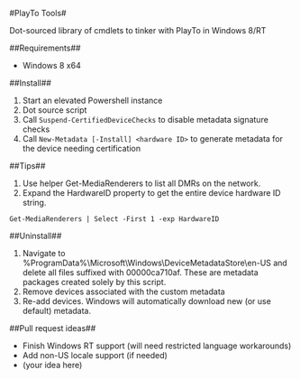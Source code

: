#PlayTo Tools#

Dot-sourced library of cmdlets to tinker with PlayTo in Windows 8/RT

##Requirements##
* Windows 8 x64

##Install##
1. Start an elevated Powershell instance
2. Dot source script
3. Call <code>Suspend-CertifiedDeviceChecks</code> to disable metadata signature checks
4. Call <code>New-Metadata [-Install] \<hardware ID\></code> to generate metadata for the device needing certification

##Tips##
1. Use helper Get-MediaRenderers to list all DMRs on the network.
2. Expand the HardwareID property to get the entire device hardware ID string.

<code>Get-MediaRenderers | Select -First 1 -exp HardwareID</code>

##Uninstall##
1. Navigate to %ProgramData%\Microsoft\Windows\DeviceMetadataStore\en-US and delete all files suffixed with 00000ca710af. These are metadata packages created solely by this script.
2. Remove devices associated with the custom metadata
3. Re-add devices. Windows will automatically download new (or use default) metadata.

##Pull request ideas##
* Finish Windows RT support (will need restricted language workarounds)
* Add non-US locale support (if needed)
* (your idea here)
